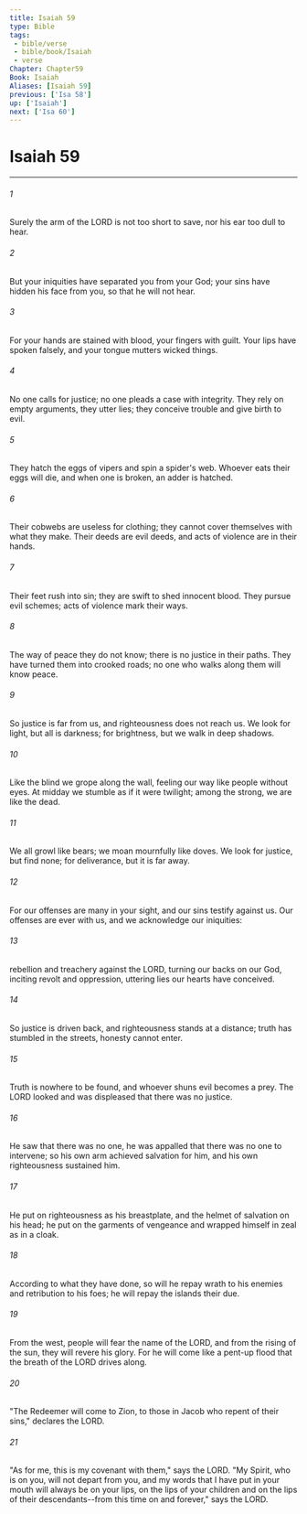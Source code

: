 ```yaml
---
title: Isaiah 59
type: Bible
tags:
 - bible/verse
 - bible/book/Isaiah
 - verse
Chapter: Chapter59
Book: Isaiah
Aliases: [Isaiah 59]
previous: ['Isa 58']
up: ['Isaiah']
next: ['Isa 60']
---
```

# Isaiah 59

***


###### 1 
Surely the arm of the LORD is not too short to save, nor his ear too dull to hear. 

###### 2 
But your iniquities have separated you from your God; your sins have hidden his face from you, so that he will not hear. 

###### 3 
For your hands are stained with blood, your fingers with guilt. Your lips have spoken falsely, and your tongue mutters wicked things. 

###### 4 
No one calls for justice; no one pleads a case with integrity. They rely on empty arguments, they utter lies; they conceive trouble and give birth to evil. 

###### 5 
They hatch the eggs of vipers and spin a spider's web. Whoever eats their eggs will die, and when one is broken, an adder is hatched. 

###### 6 
Their cobwebs are useless for clothing; they cannot cover themselves with what they make. Their deeds are evil deeds, and acts of violence are in their hands. 

###### 7 
Their feet rush into sin; they are swift to shed innocent blood. They pursue evil schemes; acts of violence mark their ways. 

###### 8 
The way of peace they do not know; there is no justice in their paths. They have turned them into crooked roads; no one who walks along them will know peace. 

###### 9 
So justice is far from us, and righteousness does not reach us. We look for light, but all is darkness; for brightness, but we walk in deep shadows. 

###### 10 
Like the blind we grope along the wall, feeling our way like people without eyes. At midday we stumble as if it were twilight; among the strong, we are like the dead. 

###### 11 
We all growl like bears; we moan mournfully like doves. We look for justice, but find none; for deliverance, but it is far away. 

###### 12 
For our offenses are many in your sight, and our sins testify against us. Our offenses are ever with us, and we acknowledge our iniquities: 

###### 13 
rebellion and treachery against the LORD, turning our backs on our God, inciting revolt and oppression, uttering lies our hearts have conceived. 

###### 14 
So justice is driven back, and righteousness stands at a distance; truth has stumbled in the streets, honesty cannot enter. 

###### 15 
Truth is nowhere to be found, and whoever shuns evil becomes a prey. The LORD looked and was displeased that there was no justice. 

###### 16 
He saw that there was no one, he was appalled that there was no one to intervene; so his own arm achieved salvation for him, and his own righteousness sustained him. 

###### 17 
He put on righteousness as his breastplate, and the helmet of salvation on his head; he put on the garments of vengeance and wrapped himself in zeal as in a cloak. 

###### 18 
According to what they have done, so will he repay wrath to his enemies and retribution to his foes; he will repay the islands their due. 

###### 19 
From the west, people will fear the name of the LORD, and from the rising of the sun, they will revere his glory. For he will come like a pent-up flood that the breath of the LORD drives along. 

###### 20 
"The Redeemer will come to Zion, to those in Jacob who repent of their sins," declares the LORD. 

###### 21 
"As for me, this is my covenant with them," says the LORD. "My Spirit, who is on you, will not depart from you, and my words that I have put in your mouth will always be on your lips, on the lips of your children and on the lips of their descendants--from this time on and forever," says the LORD. 
